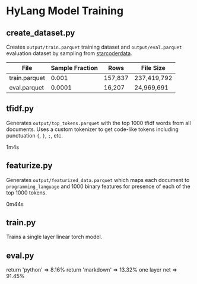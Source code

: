# HyLang Model Training

## create_dataset.py

Creates `output/train.parquet` training dataset and `output/eval.parquet` evaluation dataset by sampling from [starcoderdata](https://huggingface.co/datasets/bigcode/starcoderdata).

| File          | Sample Fraction | Rows    | File Size   |
|---------------|-----------------|---------|-------------|
| train.parquet | 0.001           | 157,837 | 237,419,792 |
| eval.parquet  | 0.0001          | 16,207  | 24,969,691  |

## tfidf.py

Generates `output/top_tokens.parquet` with the top 1000 tfidf words from all documents.
Uses a custom tokenizer to get code-like tokens including punctuation `{`, `}`, `;`, etc.

1m4s

## featurize.py

Generates `output/featurized_data.parquet` which maps each document to `programming_language` and 1000 binary features for presence of each of the top 1000 tokens.

0m44s

## train.py

Trains a single layer linear torch model.

## eval.py

return 'python' => 8.16%
return 'markdown' => 13.32%
one layer net => 91.45%
